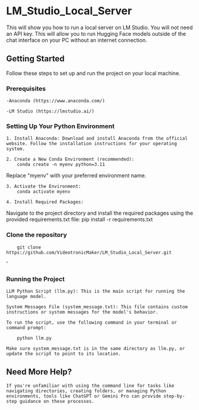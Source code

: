# LM_Studio_Local_Server
This will show you how to run a local server on LM Studio.  You will not need an API key.  This will allow you to run Hugging Face models outside of the chat interface on your PC without an internet connection.
## Getting Started
Follow these steps to set up and run the project on your local machine.
### Prerequisites
    -Anaconda (https://www.anaconda.com/)

    -LM Studio (https://lmstudio.ai/)

### Setting Up Your Python Environment
    1. Install Anaconda: Download and install Anaconda from the official website. Follow the installation instructions for your operating system.
    
    2. Create a New Conda Environment (recommended):
        conda create -n myenv python=3.11

Replace "myenv" with your preferred environment name.

    3. Activate the Environment:
        conda activate myenv
    
    4. Install Required Packages:
    
Navigate to the project directory and install the required packages using the provided requirements.txt file:
        pip install -r requirements.txt

### Clone the repository
        git clone https://github.com/VideotronicMaker/LM_Studio_Local_Server.git
'

### Running the Project
    LLM Python Script (llm.py): This is the main script for running the language model.

    System Messages File (system_message.txt): This file contains custom instructions or system messages for the model's behavior.

    To run the script, use the following command in your terminal or command prompt:

        python llm.py

    Make sure system_message.txt is in the same directory as llm.py, or update the script to point to its location.


## Need More Help?
    If you're unfamiliar with using the command line for tasks like navigating directories, creating folders, or managing Python environments, tools like ChatGPT or Gemini Pro can provide step-by-step guidance on these processes.

